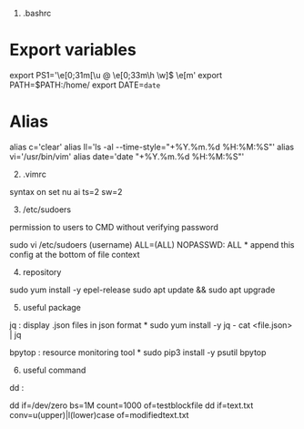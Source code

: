 1. .bashrc

# Export variables
export PS1='\e[0;31m[\u @ \e[0;33m\h \w]\$ \e[m'
export PATH=$PATH:/home/<username>
export DATE=`date`

# Alias
alias c='clear'
alias ll='ls -al --time-style="+%Y.%m.%d %H:%M:%S"'
alias vi='/usr/bin/vim'
alias date='date "+%Y.%m.%d %H:%M:%S"'

2. .vimrc

syntax on
set nu ai ts=2 sw=2

3. /etc/sudoers

permission to users to CMD without verifying password

sudo vi /etc/sudoers
(username) ALL=(ALL) NOPASSWD: ALL
    * append this config at the bottom of file context

4. repository

sudo yum install -y epel-release
sudo apt update && sudo apt upgrade

5. useful package

jq : display .json files in json format
    * sudo yum install -y jq
        - cat <file.json> | jq

bpytop : resource monitoring tool
    * sudo pip3 install -y psutil bpytop

6. useful command

dd : 

dd if=/dev/zero bs=1M count=1000 of=testblockfile
dd if=text.txt conv=u(upper)|l(lower)case of=modifiedtext.txt